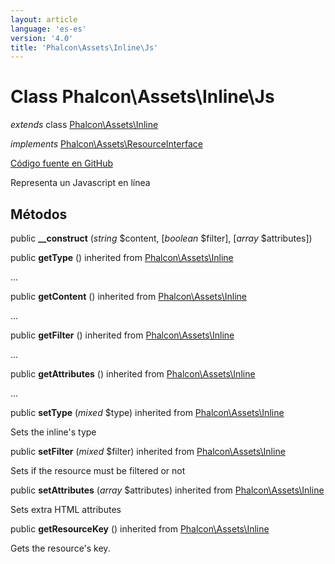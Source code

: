 ```yaml
---
layout: article
language: 'es-es'
version: '4.0'
title: 'Phalcon\Assets\Inline\Js'
---
```


# Class **Phalcon\Assets\Inline\Js**

*extends* class [Phalcon\Assets\Inline](api/Phalcon_Assets_Inline)

*implements* [Phalcon\Assets\ResourceInterface](api/Phalcon_Assets_ResourceInterface)

<a href="https://github.com/phalcon/cphalcon/tree/v4.0.0/phalcon/assets/inline/js.zep" class="btn btn-default btn-sm">Código fuente en GitHub</a>

Representa un Javascript en línea

## Métodos

public **__construct** (*string* $content, [*boolean* $filter], [*array* $attributes])

public **getType** () inherited from [Phalcon\Assets\Inline](api/Phalcon_Assets_Inline)

...

public **getContent** () inherited from [Phalcon\Assets\Inline](api/Phalcon_Assets_Inline)

...

public **getFilter** () inherited from [Phalcon\Assets\Inline](api/Phalcon_Assets_Inline)

...

public **getAttributes** () inherited from [Phalcon\Assets\Inline](api/Phalcon_Assets_Inline)

...

public **setType** (*mixed* $type) inherited from [Phalcon\Assets\Inline](api/Phalcon_Assets_Inline)

Sets the inline's type

public **setFilter** (*mixed* $filter) inherited from [Phalcon\Assets\Inline](api/Phalcon_Assets_Inline)

Sets if the resource must be filtered or not

public **setAttributes** (*array* $attributes) inherited from [Phalcon\Assets\Inline](api/Phalcon_Assets_Inline)

Sets extra HTML attributes

public **getResourceKey** () inherited from [Phalcon\Assets\Inline](api/Phalcon_Assets_Inline)

Gets the resource's key.